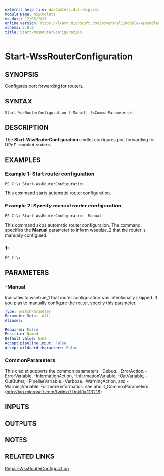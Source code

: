 ```yaml
---
external help file: WssCmdlets.dll-Help.xml
Module Name: WSSCmdlets
ms.date: 12/05/2017
online version: https://learn.microsoft.com/powershell/module/wsscmdlets/start-wssrouterconfiguration?view=windowsserver2012r2-ps&wt.mc_id=ps-gethelp
schema: 2.0.0
title: Start-WssRouterConfiguration
---
```


# Start-WssRouterConfiguration

## SYNOPSIS
Configures port forwarding for routers.

## SYNTAX

```
Start-WssRouterConfiguration [-Manual] [<CommonParameters>]
```

## DESCRIPTION
The **Start-WssRouterConfiguration** cmdlet configures port forwarding for UPnP-enabled routers.

## EXAMPLES

### Example 1: Start router configuration
```
PS C:\> Start-WssRouterConfiguration
```

This command starts automatic router configuration.

### Example 2: Specify manual router configuration
```
PS C:\> Start-WssRouterConfiguration -Manual
```

This command skips automatic router configuration.
The command specifies the **Manual** parameter to inform wseblue_2 that the router is manually configured.

### 1:
```
PS C:\>
```

## PARAMETERS

### -Manual
Indicates to wseblue_1 that router configuration was intentionally skipped.
If you plan to manually configure the router, specify this parameter.

```yaml
Type: SwitchParameter
Parameter Sets: (All)
Aliases: 

Required: False
Position: Named
Default value: None
Accept pipeline input: False
Accept wildcard characters: False
```

### CommonParameters
This cmdlet supports the common parameters: -Debug, -ErrorAction, -ErrorVariable, -InformationAction, -InformationVariable, -OutVariable, -OutBuffer, -PipelineVariable, -Verbose, -WarningAction, and -WarningVariable. For more information, see about_CommonParameters (http://go.microsoft.com/fwlink/?LinkID=113216).

## INPUTS

## OUTPUTS

## NOTES

## RELATED LINKS

[Repair-WssRouterConfiguration](./Repair-WssRouterConfiguration.md)

